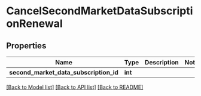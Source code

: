 # CancelSecondMarketDataSubscriptionRenewal

## Properties
Name | Type | Description | Notes
------------ | ------------- | ------------- | -------------
**second_market_data_subscription_id** | **int** |  | 

[[Back to Model list]](../README.md#documentation-for-models) [[Back to API list]](../README.md#documentation-for-api-endpoints) [[Back to README]](../README.md)

